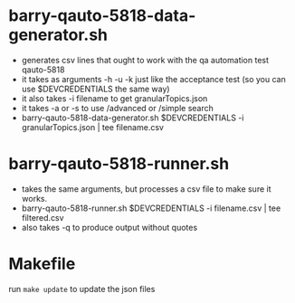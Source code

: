 # barry-qauto-5818-data-generator.sh

* generates csv lines that ought to work with the qa automation test qauto-5818
* it takes as arguments -h -u -k just like the acceptance test (so you can use $DEVCREDENTIALS the same way)
* it also takes -i filename to get granularTopics.json
* it takes -a or -s to use /advanced or /simple search
* barry-qauto-5818-data-generator.sh $DEVCREDENTIALS -i granularTopics.json | tee filename.csv 

# barry-qauto-5818-runner.sh

* takes the same arguments, but processes a csv file to make sure it works.
* barry-qauto-5818-runner.sh $DEVCREDENTIALS -i filename.csv | tee filtered.csv
* also takes -q to produce output without quotes

# Makefile

run `make update` to update the json files
